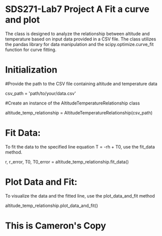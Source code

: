 # SDS271-Lab7 Project A Fit a curve and plot
The class is designed to analyze the relationship between altitude and temperature based on input data provided in a CSV file. The class utilizes the pandas library for data manipulation and the scipy.optimize.curve_fit function for curve fitting.

# Initialization

#Provide the path to the CSV file containing altitude and temperature data

csv_path = 'path/to/your/data.csv'

#Create an instance of the AltitudeTemperatureRelationship class

altitude_temp_relationship = AltitudeTemperatureRelationship(csv_path)

# Fit Data:

To fit the data to the specified line equation T = -rh + T0, use the fit_data method.

r, r_error, T0, T0_error = altitude_temp_relationship.fit_data()


# Plot Data and Fit:

To visualize the data and the fitted line, use the plot_data_and_fit method

altitude_temp_relationship.plot_data_and_fit()

# This is Cameron's Copy



